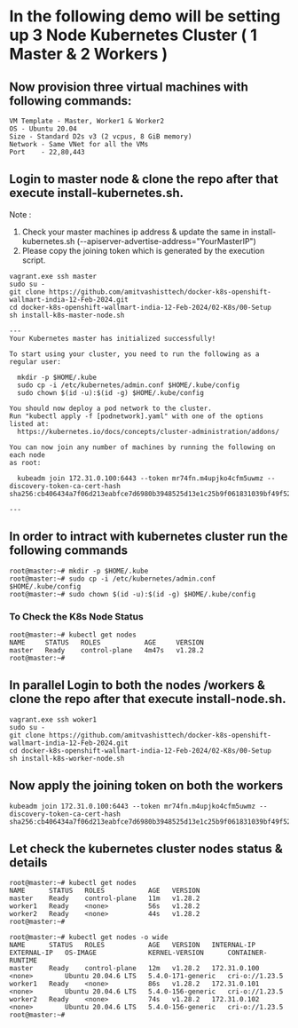 # In the following demo will be setting up 3 Node Kubernetes Cluster ( 1 Master & 2 Workers ) 


 

## Now provision three virtual machines with following commands:

```
VM Template - Master, Worker1 & Worker2
OS - Ubuntu 20.04
Size - Standard D2s v3 (2 vcpus, 8 GiB memory)
Network - Same VNet for all the VMs
Port    - 22,80,443

```

## Login to master node & clone the repo after that execute install-kubernetes.sh. 

Note : 

1.	Check your master machines ip address & update the same in install-kubernetes.sh (--apiserver-advertise-address="YourMasterIP")
2.	Please copy the joining token which is generated by the execution script. 

```
vagrant.exe ssh master
sudo su - 
git clone https://github.com/amitvashisttech/docker-k8s-openshift-wallmart-india-12-Feb-2024.git
cd docker-k8s-openshift-wallmart-india-12-Feb-2024/02-K8s/00-Setup
sh install-k8s-master-node.sh

---
Your Kubernetes master has initialized successfully!

To start using your cluster, you need to run the following as a regular user:

  mkdir -p $HOME/.kube
  sudo cp -i /etc/kubernetes/admin.conf $HOME/.kube/config
  sudo chown $(id -u):$(id -g) $HOME/.kube/config

You should now deploy a pod network to the cluster.
Run "kubectl apply -f [podnetwork].yaml" with one of the options listed at:
  https://kubernetes.io/docs/concepts/cluster-administration/addons/

You can now join any number of machines by running the following on each node
as root:

  kubeadm join 172.31.0.100:6443 --token mr74fn.m4upjko4cfm5uwmz --discovery-token-ca-cert-hash sha256:cb406434a7f06d213eabfce7d6980b3948525d13e1c25b9f061831039bf49f52

---
```
## In order to intract with kubernetes cluster run the following commands
```
root@master:~# mkdir -p $HOME/.kube
root@master:~# sudo cp -i /etc/kubernetes/admin.conf $HOME/.kube/config
root@master:~# sudo chown $(id -u):$(id -g) $HOME/.kube/config
```

### To Check the K8s Node Status
```
root@master:~# kubectl get nodes
NAME     STATUS   ROLES           AGE     VERSION
master   Ready    control-plane   4m47s   v1.28.2
root@master:~#
```


## In parallel Login to both the nodes /workers & clone the repo after that execute install-node.sh. 

```
vagrant.exe ssh woker1
sudo su - 
git clone https://github.com/amitvashisttech/docker-k8s-openshift-wallmart-india-12-Feb-2024.git
cd docker-k8s-openshift-wallmart-india-12-Feb-2024/02-K8s/00-Setup
sh install-k8s-worker-node.sh
```

## Now apply the joining token on both the workers
```
kubeadm join 172.31.0.100:6443 --token mr74fn.m4upjko4cfm5uwmz --discovery-token-ca-cert-hash sha256:cb406434a7f06d213eabfce7d6980b3948525d13e1c25b9f061831039bf49f52
```

## Let check the kubernetes cluster nodes status & details
```
root@master:~# kubectl get nodes
NAME      STATUS   ROLES           AGE   VERSION
master    Ready    control-plane   11m   v1.28.2
worker1   Ready    <none>          56s   v1.28.2
worker2   Ready    <none>          44s   v1.28.2
root@master:~#

root@master:~# kubectl get nodes -o wide
NAME      STATUS   ROLES           AGE   VERSION   INTERNAL-IP    EXTERNAL-IP   OS-IMAGE             KERNEL-VERSION      CONTAINER-RUNTIME
master    Ready    control-plane   12m   v1.28.2   172.31.0.100   <none>        Ubuntu 20.04.6 LTS   5.4.0-171-generic   cri-o://1.23.5
worker1   Ready    <none>          86s   v1.28.2   172.31.0.101   <none>        Ubuntu 20.04.6 LTS   5.4.0-156-generic   cri-o://1.23.5
worker2   Ready    <none>          74s   v1.28.2   172.31.0.102   <none>        Ubuntu 20.04.6 LTS   5.4.0-156-generic   cri-o://1.23.5
root@master:~#
```


